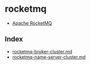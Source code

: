 # rocketmq

- [Apache RocketMQ](https://rocketmq.apache.org/)


## Index

- [rocketmq-broker-cluster.md	](rocketmq-broker-cluster.md	)
- [rocketmq-name-server-cluster.md](rocketmq-name-server-cluster.md)
